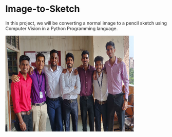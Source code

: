 # Image-to-Sketch

In this project, we will be converting a normal image to a pencil sketch using Computer Vision in a Python Programming language.


<img src="https://github.com/vinodnayak08/Image-to-Sketch/blob/main/IMG_20191005_102322.png" width="400" height="300">
